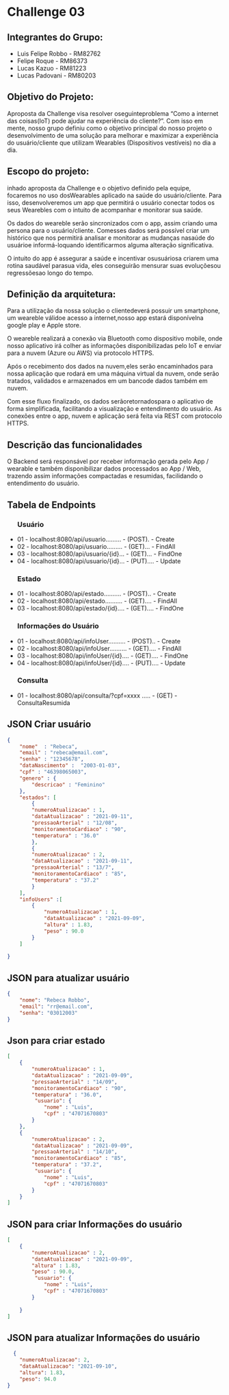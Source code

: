 # Challenge 03

## Integrantes do Grupo:
- Luis Felipe Robbo - RM82762
- Felipe Roque      - RM86373
- Lucas Kazuo       - RM81223
- Lucas Padovani    - RM80203


## Objetivo do Projeto:
Aproposta da Challenge visa resolver oseguinteproblema “Como a internet das coisas(IoT) pode ajudar
na experiência do cliente?”. Com isso em mente, nosso grupo definiu como o objetivo principal do nosso
projeto o desenvolvimento de uma solução para melhorar e maximizar a experiência do usuário/cliente que
utilizam Wearables (Dispositivos vestíveis) no dia a dia.


## Escopo do projeto:
inhado aproposta da Challenge e o objetivo definido pela equipe, focaremos no uso dosWearables aplicado 
na saúde do usuário/cliente. Para isso, desenvolveremos um app que permitirá o usuário conectar todos os
seus Wearebles com o intuito de acompanhar e monitorar sua saúde. 

Os dados do weareble serão sincronizados
com o app, assim criando uma persona para o usuário/cliente. Comesses dados será possível criar um histórico
que nos permitirá analisar e monitorar as mudanças nasaúde do usuárioe informá-loquando identificarmos alguma
alteração significativa. 

O intuito do app é assegurar a saúde e incentivar osusuáriosa criarem uma rotina
saudável parasua vida, eles conseguirão mensurar suas evoluçõesou regressõesao longo do tempo.


## Definição da arquitetura:
Para a utilização da nossa solução o clientedeverá possuir um smartphone, um weareble válidoe 
acesso a internet,nosso app estará disponívelna google play e Apple store.

O weareble realizará
a conexão via Bluetooth como dispositivo mobile, onde nosso aplicativo irá colher as informações
disponibilizadas pelo IoT e enviar para a nuvem (Azure ou AWS) via protocolo HTTPS.

Após o recebimento dos dados na nuvem,eles serão encaminhados para nossa aplicação que rodará em uma
máquina virtual da nuvem, onde serão tratados, validados e armazenados em um bancode dados também em nuvem.

Com esse fluxo finalizado, os dados serãoretornadospara o aplicativo de forma simplificada, facilitando a
visualização e entendimento do usuário. As conexões entre o app, nuvem e aplicação será feita via REST
com protocolo HTTPS.


## Descrição das funcionalidades
O Backend será responsável por receber informação gerada pelo App / wearable e também disponibilizar dados 
processados ao App / Web, trazendo assim informações compactadas e resumidas, facilidando o entendimento do usuário.



## Tabela de Endpoints 

<ul>
    <h3>Usuário</h3>
    <li>01 -  localhost:8080/api/usuario......... - (POST). - Create</li>
    <li>02 -  localhost:8080/api/usuario......... - (GET)... - FindAll</li>
    <li>03 -  localhost:8080/api/usuario/{id}... - (GET)... - FindOne</li>
    <li>04 -  localhost:8080/api/usuario/{id}... - (PUT).... - Update</li>
</ul>

<ul>
    <h3>Estado</h3>
    <li>01 -  localhost:8080/api/estado.......... - (POST).. - Create</li>
    <li>02 -  localhost:8080/api/estado.......... - (GET).... - FindAll</li>
    <li>03 -  localhost:8080/api/estado/{id}.... - (GET).... - FindOne</li>
</ul>

<ul>
    <h3>Informações do Usuário</h3>
    <li>01 -  localhost:8080/api/infoUser.......... - (POST).. - Create</li>
    <li>02 -  localhost:8080/api/infoUser.......... - (GET).... - FindAll</li>
    <li>03 -  localhost:8080/api/infoUser/{id}.... - (GET).... - FindOne</li>
    <li>04 -  localhost:8080/api/infoUser/{id}.... - (PUT).... - Update</li>
</ul>

<ul>
    <h3>Consulta</h3>
    <li>01 - localhost:8080/api/consulta/?cpf=xxxx ..... - (GET) - ConsultaResumida</li>
</ul>


## JSON Criar usuário


```JSON
{
    "nome"  : "Rebeca",
    "email" : "rebeca@email.com",
    "senha" : "12345678",
    "dataNascimento" :  "2003-01-03", 
    "cpf" : "46398065003",
    "genero" : {
        "descricao" : "Feminino"
    },
    "estados": [
        {
        "numeroAtualizacao" : 1,
        "dataAtualizacao" : "2021-09-11",
        "pressaoArterial" : "12/08",
        "monitoramentoCardiaco" : "90",
        "temperatura" : "36.0"            
        },
        {
        "numeroAtualizacao" : 2,
        "dataAtualizacao" : "2021-09-11",
        "pressaoArterial" : "13/7",
        "monitoramentoCardiaco" : "85",
        "temperatura" : "37.2"            
        }
    ],
    "infoUsers" :[
        {
            "numeroAtualizacao" : 1,
            "dataAtualizacao" : "2021-09-09",
            "altura" : 1.83,
            "peso" : 90.0
        }
    ]
    
}
```

## JSON para atualizar usuário

```json
{
    "nome": "Rebeca Robbo",
    "email": "rr@email.com",
    "senha": "03012003"
}
```

## Json para criar estado

```json
[
    {
        "numeroAtualizacao" : 1,
        "dataAtualizacao" : "2021-09-09",
        "pressaoArterial" : "14/09",
        "monitoramentoCardiaco" : "90",
        "temperatura" : "36.0",
         "usuario": {
            "nome" : "Luis",
            "cpf" : "47071670803"
        }                           
    },
    {
        "numeroAtualizacao" : 2,
        "dataAtualizacao" : "2021-09-09",
        "pressaoArterial" : "14/10",
        "monitoramentoCardiaco" : "85",
        "temperatura" : "37.2",
         "usuario": {
            "nome" : "Luis",
            "cpf" : "47071670803"
        }                           
    }               
]
```

## JSON para criar Informações do usuário 
```json
[
    {
        "numeroAtualizacao" : 2,
        "dataAtualizacao" : "2021-09-09",
        "altura" : 1.83,
        "peso" : 90.0,
         "usuario": {
            "nome" : "Luis",
            "cpf" : "47071670803"
        }              
        
    }
]
```

## JSON para atualizar Informações do usuário
```json
  {
    "numeroAtualizacao": 2,
    "dataAtualizacao": "2021-09-10",
    "altura": 1.83,
    "peso": 94.0
}
```